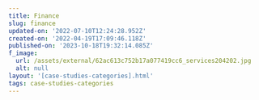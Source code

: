 ```yaml
---
title: Finance
slug: finance
updated-on: '2022-07-10T12:24:28.952Z'
created-on: '2022-04-19T17:09:46.118Z'
published-on: '2023-10-18T19:32:14.085Z'
f_image:
  url: /assets/external/62ac613c752b17a077419cc6_services204202.jpg
  alt: null
layout: '[case-studies-categories].html'
tags: case-studies-categories
---
```



